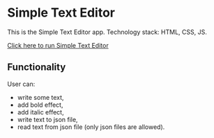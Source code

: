 # Simple Text Editor
This is the Simple Text Editor app. Technology stack: HTML, CSS, JS.

[Click here to run Simple Text Editor](https://mszczegodzinski.github.io/text-editor/)

## Functionality
User can:
- write some text,
- add bold effect,
- add italic effect,
- write text to json file,
- read text from json file (only json files are allowed).


